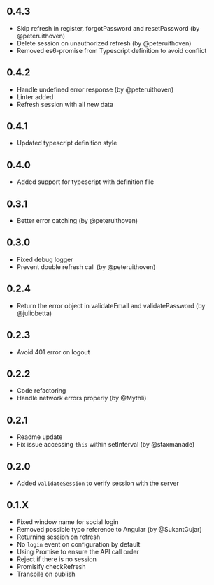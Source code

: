 ## 0.4.3
- Skip refresh in register, forgotPassword and resetPassword (by @peteruithoven)
- Delete session on unauthorized refresh (by @peteruithoven)
- Removed es6-promise from Typescript definition to avoid conflict

## 0.4.2
- Handle undefined error response (by @peteruithoven)
- Linter added
- Refresh session with all new data

## 0.4.1
- Updated typescript definition style

## 0.4.0
- Added support for typescript with definition file

## 0.3.1
- Better error catching (by @peteruithoven)

## 0.3.0
- Fixed debug logger
- Prevent double refresh call (by @peteruithoven)

## 0.2.4
- Return the error object in validateEmail and validatePassword (by @juliobetta)


## 0.2.3
- Avoid 401 error on logout

## 0.2.2
- Code refactoring
- Handle network errors properly (by @Mythli)

## 0.2.1
- Readme update
- Fix issue accessing `this` within setInterval (by @staxmanade)

## 0.2.0
- Added `validateSession` to verify session with the server

## 0.1.X
- Fixed window name for social login
- Removed possible typo reference to Angular (by @SukantGujar)
- Returning session on refresh
- No `login` event on configuration by default
- Using Promise to ensure the API call order
- Reject if there is no session
- Promisify checkRefresh
- Transpile on publish
